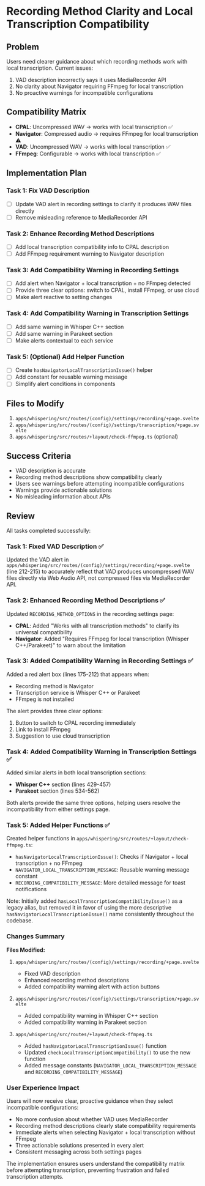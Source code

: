 # Recording Method Clarity and Local Transcription Compatibility

## Problem
Users need clearer guidance about which recording methods work with local transcription. Current issues:
1. VAD description incorrectly says it uses MediaRecorder API
2. No clarity about Navigator requiring FFmpeg for local transcription
3. No proactive warnings for incompatible configurations

## Compatibility Matrix
- **CPAL**: Uncompressed WAV → works with local transcription ✅
- **Navigator**: Compressed audio → requires FFmpeg for local transcription ⚠️
- **VAD**: Uncompressed WAV → works with local transcription ✅
- **FFmpeg**: Configurable → works with local transcription ✅

## Implementation Plan

### Task 1: Fix VAD Description
- [ ] Update VAD alert in recording settings to clarify it produces WAV files directly
- [ ] Remove misleading reference to MediaRecorder API

### Task 2: Enhance Recording Method Descriptions
- [ ] Add local transcription compatibility info to CPAL description
- [ ] Add FFmpeg requirement warning to Navigator description

### Task 3: Add Compatibility Warning in Recording Settings
- [ ] Add alert when Navigator + local transcription + no FFmpeg detected
- [ ] Provide three clear options: switch to CPAL, install FFmpeg, or use cloud
- [ ] Make alert reactive to setting changes

### Task 4: Add Compatibility Warning in Transcription Settings
- [ ] Add same warning in Whisper C++ section
- [ ] Add same warning in Parakeet section
- [ ] Make alerts contextual to each service

### Task 5: (Optional) Add Helper Function
- [ ] Create `hasNavigatorLocalTranscriptionIssue()` helper
- [ ] Add constant for reusable warning message
- [ ] Simplify alert conditions in components

## Files to Modify
1. `apps/whispering/src/routes/(config)/settings/recording/+page.svelte`
2. `apps/whispering/src/routes/(config)/settings/transcription/+page.svelte`
3. `apps/whispering/src/routes/+layout/check-ffmpeg.ts` (optional)

## Success Criteria
- VAD description is accurate
- Recording method descriptions show compatibility clearly
- Users see warnings before attempting incompatible configurations
- Warnings provide actionable solutions
- No misleading information about APIs

## Review

All tasks completed successfully:

### Task 1: Fixed VAD Description ✅
Updated the VAD alert in `apps/whispering/src/routes/(config)/settings/recording/+page.svelte` (line 212-215) to accurately reflect that VAD produces uncompressed WAV files directly via Web Audio API, not compressed files via MediaRecorder API.

### Task 2: Enhanced Recording Method Descriptions ✅
Updated `RECORDING_METHOD_OPTIONS` in the recording settings page:
- **CPAL**: Added "Works with all transcription methods" to clarify its universal compatibility
- **Navigator**: Added "Requires FFmpeg for local transcription (Whisper C++/Parakeet)" to warn about the limitation

### Task 3: Added Compatibility Warning in Recording Settings ✅
Added a red alert box (lines 175-212) that appears when:
- Recording method is Navigator
- Transcription service is Whisper C++ or Parakeet
- FFmpeg is not installed

The alert provides three clear options:
1. Button to switch to CPAL recording immediately
2. Link to install FFmpeg
3. Suggestion to use cloud transcription

### Task 4: Added Compatibility Warning in Transcription Settings ✅
Added similar alerts in both local transcription sections:
- **Whisper C++** section (lines 429-457)
- **Parakeet** section (lines 534-562)

Both alerts provide the same three options, helping users resolve the incompatibility from either settings page.

### Task 5: Added Helper Functions ✅
Created helper functions in `apps/whispering/src/routes/+layout/check-ffmpeg.ts`:
- `hasNavigatorLocalTranscriptionIssue()`: Checks if Navigator + local transcription + no FFmpeg
- `NAVIGATOR_LOCAL_TRANSCRIPTION_MESSAGE`: Reusable warning message constant
- `RECORDING_COMPATIBILITY_MESSAGE`: More detailed message for toast notifications

Note: Initially added `hasLocalTranscriptionCompatibilityIssue()` as a legacy alias, but removed it in favor of using the more descriptive `hasNavigatorLocalTranscriptionIssue()` name consistently throughout the codebase.

### Changes Summary

**Files Modified:**
1. `apps/whispering/src/routes/(config)/settings/recording/+page.svelte`
   - Fixed VAD description
   - Enhanced recording method descriptions
   - Added compatibility warning alert with action buttons

2. `apps/whispering/src/routes/(config)/settings/transcription/+page.svelte`
   - Added compatibility warning in Whisper C++ section
   - Added compatibility warning in Parakeet section

3. `apps/whispering/src/routes/+layout/check-ffmpeg.ts`
   - Added `hasNavigatorLocalTranscriptionIssue()` function
   - Updated `checkLocalTranscriptionCompatibility()` to use the new function
   - Added message constants (`NAVIGATOR_LOCAL_TRANSCRIPTION_MESSAGE` and `RECORDING_COMPATIBILITY_MESSAGE`)

### User Experience Impact

Users will now receive clear, proactive guidance when they select incompatible configurations:
- No more confusion about whether VAD uses MediaRecorder
- Recording method descriptions clearly state compatibility requirements
- Immediate alerts when selecting Navigator + local transcription without FFmpeg
- Three actionable solutions presented in every alert
- Consistent messaging across both settings pages

The implementation ensures users understand the compatibility matrix before attempting transcription, preventing frustration and failed transcription attempts.
